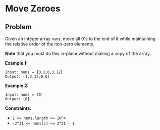 # Move Zeroes

## Problem

Given an integer array `nums`, move all 0's to the end of it while maintaining the relative order of the non-zero
elements.

**Note** that you must do this in-place without making a copy of the array.

**Example 1:**
```
Input: nums = [0,1,0,3,12]
Output: [1,3,12,0,0]
```

**Example 2:**
```
Input: nums = [0]
Output: [0]
```

**Constraints:**

- `1 <= nums.length <= 10^4`
- `-2^31 <= nums[i] <= 2^31 - 1`
